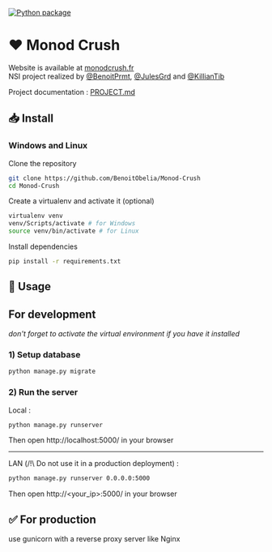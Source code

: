 [![Python package](https://github.com/BenoitObelia/Monod-Crush/actions/workflows/test.yml/badge.svg)](https://github.com/BenoitObelia/Monod-Crush/actions/workflows/test.yml)

# ♥️ Monod Crush

Website is available at [monodcrush.fr](https://monodcrush.fr)<br>
NSI project realized by [@BenoitPrmt](https://github.com/BenoitPrmt), [@JulesGrd](https://github.com/JulesGrd) and [@KillianTib](https://github.com/KillianTib)


Project documentation : [PROJECT.md](./PROJECT.md)

## 📥 Install

### Windows and Linux

Clone the repository
```bash
git clone https://github.com/BenoitObelia/Monod-Crush
cd Monod-Crush
```

Create a virtualenv and activate it (optional)
```bash
virtualenv venv
venv/Scripts/activate # for Windows
source venv/bin/activate # for Linux
```

Install dependencies
```bash
pip install -r requirements.txt
```

## 🧰 Usage

## For development
*don't forget to activate the virtual environment if you have it installed*

### 1) Setup database

```bash
python manage.py migrate
```

### 2) Run the server

Local :
```bash
python manage.py runserver
```
Then open http://localhost:5000/ in your browser

---
LAN (/!\ Do not use it in a production deployment) :
```bash
python manage.py runserver 0.0.0.0:5000
```
Then open http://<your_ip>:5000/ in your browser

## ✅ For production

use gunicorn with a reverse proxy server like Nginx
